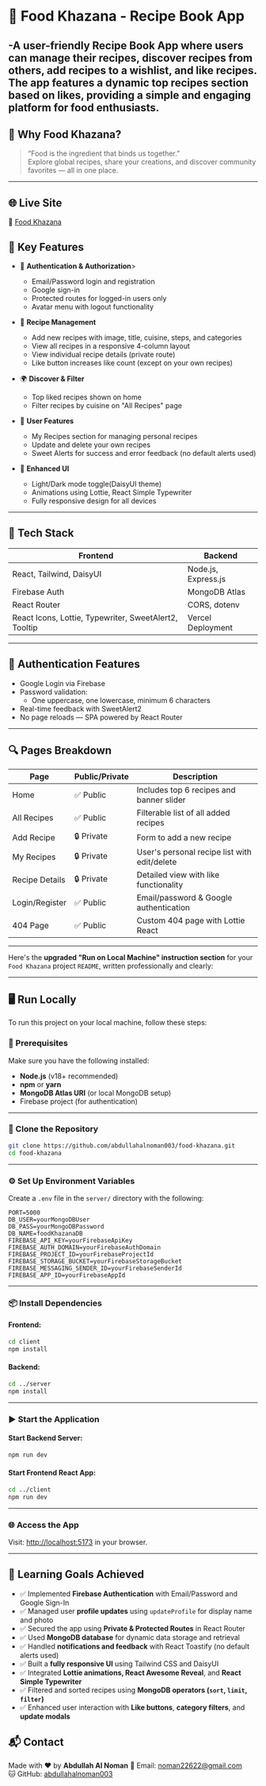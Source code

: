 # 🍲 Food Khazana - Recipe Book App

-A user-friendly Recipe Book App where users can manage their recipes, discover recipes from others, add recipes to a wishlist, and like recipes. The app features a dynamic top recipes section based on likes, providing a simple and engaging platform for food enthusiasts.
---

## 🌟 Why Food Khazana?

> “Food is the ingredient that binds us together.”  
Explore global recipes, share your creations, and discover community favorites — all in one place.

---
## 🌐 Live Site
🔗 [Food Khazana](https://food-khazana.netlify.app/)  

## 🧩 Key Features

- 🔐 **Authentication & Authorization**>
  - Email/Password login and registration
  - Google sign-in
  - Protected routes for logged-in users only
  - Avatar menu with logout functionality

- 📝 **Recipe Management**
  - Add new recipes with image, title, cuisine, steps, and categories
  - View all recipes in a responsive 4-column layout
  - View individual recipe details (private route)
  - Like button increases like count (except on your own recipes)

- 🌍 **Discover & Filter**
  - Top liked recipes shown on home
  - Filter recipes by cuisine on "All Recipes" page

- 💖 **User Features**
  - My Recipes section for managing personal recipes
  - Update and delete your own recipes
  - Sweet Alerts for success and error feedback (no default alerts used)

- 🎨 **Enhanced UI**
  - Light/Dark mode toggle(DaisyUI theme)
  - Animations using Lottie, React Simple Typewriter
  - Fully responsive design for all devices

---


## 🚀 Tech Stack

| Frontend | Backend |
|----------|---------|
| React, Tailwind, DaisyUI | Node.js, Express.js |
| Firebase Auth | MongoDB Atlas |
| React Router | CORS, dotenv |
| React Icons, Lottie, Typewriter, SweetAlert2, Tooltip | Vercel Deployment |

---


## 🔐 Authentication Features

* Google Login via Firebase
* Password validation:
  * One uppercase, one lowercase, minimum 6 characters
* Real-time feedback with SweetAlert2
* No page reloads — SPA powered by React Router

---

## 🔍 Pages Breakdown

| Page           | Public/Private | Description                                  |
| -------------- | -------------- | -------------------------------------------- |
| Home           | ✅ Public       | Includes top 6 recipes and banner slider     |
| All Recipes    | ✅ Public       | Filterable list of all added recipes         |
| Add Recipe     | 🔒 Private     | Form to add a new recipe                     |
| My Recipes     | 🔒 Private     | User's personal recipe list with edit/delete |
| Recipe Details | 🔒 Private     | Detailed view with like functionality        |
| Login/Register | ✅ Public       | Email/password & Google authentication       |
| 404 Page       | ✅ Public       | Custom  404 page with Lottie React                 |

---
Here's the **upgraded "Run on Local Machine" instruction section** for your `Food Khazana` project `README`, written professionally and clearly:

---

## 🖥️ Run Locally

To run this project on your local machine, follow these steps:

### 🔧 Prerequisites

Make sure you have the following installed:

* **Node.js** (v18+ recommended)
* **npm** or **yarn**
* **MongoDB Atlas URI** (or local MongoDB setup)
* Firebase project (for authentication)

---

### 📁 Clone the Repository

```bash
git clone https://github.com/abdullahalnoman003/food-khazana.git
cd food-khazana
```

---

### ⚙️ Set Up Environment Variables

Create a `.env` file in the `server/` directory with the following:

```env
PORT=5000
DB_USER=yourMongoDBUser
DB_PASS=yourMongoDBPassword
DB_NAME=foodKhazanaDB
FIREBASE_API_KEY=yourFirebaseApiKey
FIREBASE_AUTH_DOMAIN=yourFirebaseAuthDomain
FIREBASE_PROJECT_ID=yourFirebaseProjectId
FIREBASE_STORAGE_BUCKET=yourFirebaseStorageBucket
FIREBASE_MESSAGING_SENDER_ID=yourFirebaseSenderId
FIREBASE_APP_ID=yourFirebaseAppId
```

---

### 📦 Install Dependencies

#### Frontend:

```bash
cd client
npm install
```

#### Backend:

```bash
cd ../server
npm install
```

---

### ▶️ Start the Application

#### Start Backend Server:

```bash
npm run dev
```

#### Start Frontend React App:

```bash
cd ../client
npm run dev
```

---

### 🌐 Access the App

Visit: [http://localhost:5173](http://localhost:5173) in your browser.

---


## 🧠 Learning Goals Achieved

- ✅ Implemented **Firebase Authentication** with Email/Password and Google Sign-In
- ✅ Managed user **profile updates** using `updateProfile` for display name and photo
- ✅ Secured the app using **Private & Protected Routes** in React Router
- ✅ Used **MongoDB database** for dynamic data storage and retrieval
- ✅ Handled **notifications and feedback** with React Toastify (no default alerts used)
- ✅ Built a **fully responsive UI** using Tailwind CSS and DaisyUI
- ✅ Integrated **Lottie animations, React Awesome Reveal**, and **React Simple Typewriter**
- ✅ Filtered and sorted recipes using **MongoDB operators (`sort`, `limit`, `filter`)**
- ✅ Enhanced user interaction with **Like buttons**, **category filters**, and **update modals**

## 📬 Contact

Made with ❤️ by **Abdullah Al Noman**
📧 Email: [noman22622@gmail.com](mailto:noman22622@gmail.com)  
🐱 GitHub: [abdullahalnoman003](https://github.com/abdullahalnoman003)
